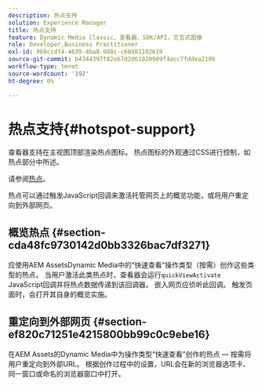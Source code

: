 ```yaml
---
description: 热点支持
solution: Experience Manager
title: 热点支持
feature: Dynamic Media Classic，查看器，SDK/API，交互式图像
role: Developer,Business Practitioner
exl-id: 9b9ccdf4-4639-4ba8-988c-c68d81192619
source-git-commit: b4344397f82eb7d2d61020909f4acc7fddea210b
workflow-type: tm+mt
source-wordcount: '192'
ht-degree: 0%

---
```


# 热点支持{#hotspot-support}

查看器支持在主视图顶部渲染热点图标。 热点图标的外观通过CSS进行控制，如热点部分中所述。

请参阅[热点](../../c-html5-aem-asset-viewers/c-html5-aem-interactive-images/c-html5-aem-interactive-image-customizingviewer/r-html5-aem-int-image-customize-hotspots.md#reference-2ac3cc414ef2467390bf53145f1d8d74)。

热点可以通过触发JavaScript回调来激活托管网页上的概览功能，或将用户重定向到外部网页。

## 概览热点 {#section-cda48fc9730142d0bb3326bac7df3271}

应使用AEM AssetsDynamic Media中的“快速查看”操作类型（按需）创作这些类型的热点。 当用户激活此类热点时，查看器会运行`quickViewActivate` JavaScript回调并将热点数据传递到该回调器。 嵌入网页应侦听此回调。 触发页面时，会打开其自身的概览实施。

## 重定向到外部网页 {#section-ef820c71251e4215800bb99c0c9ebe16}

在AEM Assets的Dynamic Media中为操作类型“快速查看”创作的热点 — 按需将用户重定向到外部URL。 根据创作过程中的设置，URL会在新的浏览器选项卡、同一窗口或命名的浏览器窗口中打开。
